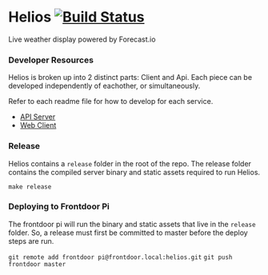 # Helios [![Build Status](https://travis-ci.org/mojotech/helios.svg?branch=master)](https://travis-ci.org/mojotech/helios)
Live weather display powered by Forecast.io


### Developer Resources

Helios is broken up into 2 distinct parts: Client and Api. Each piece can be developed
independently of eachother, or simultaneously.

Refer to each readme file for how to develop for each service.

* [API Server](api/README.md)
* [Web Client](client/README.md)


### Release

Helios contains a `release` folder in the root of the repo. The release folder contains the compiled
server binary and static assets required to run Helios.

  `make release`

### Deploying to Frontdoor Pi

The frontdoor pi will run the binary and static assets that live in the `release` folder. So, a release
must first be committed to master before the deploy steps are run.

  `git remote add frontdoor pi@frontdoor.local:helios.git`
  `git push frontdoor master`


